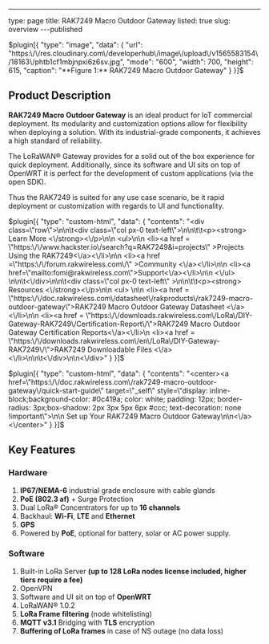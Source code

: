 ---
type: page
title: RAK7249 Macro Outdoor Gateway
listed: true
slug: overview
---published

$plugin[{
    "type": "image",
    "data": {
        "url": "https:\/\/res.cloudinary.com\/developerhub\/image\/upload\/v1565583154\/18163\/phtb1cf1mbjnpxi6z6sv.jpg",
        "mode": "600",
        "width": 700,
        "height": 615,
        "caption": "**Figure 1:** RAK7249 Macro Outdoor  Gateway"
    }
}]$

## Product Description

**RAK7249 Macro Outdoor Gateway** is an ideal product for IoT commercial deployment. Its modularity and customization options allow for flexibility when deploying a solution. With its industrial-grade components, it achieves a high standard of reliability.

The LoRaWAN® Gateway provides for a solid out of the box experience for quick deployment. Additionally, since its software and UI sits on top of OpenWRT it is perfect for the development of custom applications (via the open SDK).

Thus the RAK7249 is suited for any use case scenario, be it rapid deployment or customization with regards to UI and functionality.

$plugin[{
    "type": "custom-html",
    "data": {
        "contents": "<div class=\"row\">\n\n\t<div class=\"col px-0 text-left\">\n\n\t\t<p><strong> Learn More <\/strong><\/p>\n\n                <ul>\n\n                      <li><a href = \"https:\/\/www.hackster.io\/search?q=RAK7249&i=projects\" >Projects Using the RAK7249<\/a><\/li>\n\n                      <li><a href =\"https:\/\/forum.rakwireless.com\/\" >Community <\/a><\/li>\n\n                      <li><a href=\"mailto:fomi@rakwireless.com\">Support<\/a><\/li>\n\n               <\/ul>  \n\n\t<\/div>\n\n\t<div class=\"col px-0 text-left\" >\n\n\t\t<p><strong> Resources <\/strong><\/p>\n\n                    <ul> \n\n <li><a href = \"https:\/\/doc.rakwireless.com\/datasheet\/rakproducts\/rak7249-macro-outdoor-gateway\">RAK7249 Macro Outdoor Gateway Datasheet <\/a><\/li>\n\n <li><a href = \"https:\/\/downloads.rakwireless.com\/LoRa\/DIY-Gateway-RAK7249\/Certification-Report\/\">RAK7249 Macro Outdoor Gateway Certification Reports<\/a><\/li>\n <li><a href = \"https:\/\/downloads.rakwireless.com\/en\/LoRa\/DIY-Gateway-RAK7249\/\">RAK7249 Downloadable Files <\/a> <\/li>\n\n\t<\/div>\n\n<\/div>"
    }
}]$

$plugin[{
    "type": "custom-html",
    "data": {
        "contents": "<center><a href=\"https:\/\/doc.rakwireless.com\/rak7249-macro-outdoor-gateway\/quick-start-guide\" target=\"_self\" style=\"display: inline-block;background-color: #0c419a; color: white; padding: 12px; border-radius: 3px;box-shadow: 2px 3px 5px 6px #ccc; text-decoration: none !important\">\n\n    Set up Your RAK7249 Macro Outdoor Gateway\n\n<\/a><\/center>"
    }
}]$

## Key Features

### Hardware

1. **IP67/NEMA-6** industrial grade enclosure with cable glands
2. **PoE (802.3 af)** + Surge Protection
3. Dual LoRa® Concentrators for up to **16 channels**
4. Backhaul: **Wi-Fi**, **LTE** and **Ethernet**
5. **GPS**
6. Powered by **PoE**, optional for battery, solar or AC power supply.

### Software

1. Built-in LoRa Server **(up to 128 LoRa nodes license included, higher tiers require a fee)**
2. OpenVPN
3. Software and UI sit on top of **OpenWRT**
4. LoRaWAN® 1.0.2
5. **LoRa Frame filtering** (node whitelisting)
6. **MQTT v3.1** Bridging with **TLS** encryption
7. **Buffering of LoRa frames** in case of NS outage (no data loss)

